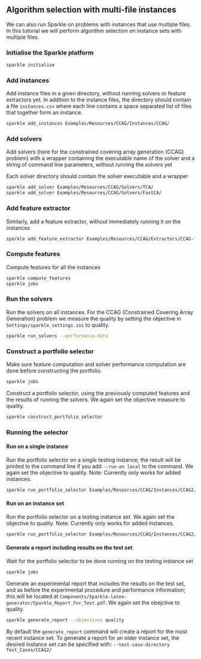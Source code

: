 ## Algorithm selection with multi-file instances

We can also run Sparkle on problems with instances that use multiple files. In this tutorial we will perform algorithm selection on instance sets with multiple files.

### Initialise the Sparkle platform

```bash
sparkle initialise
```

### Add instances

Add instance files in a given directory, without running solvers or feature extractors yet. In addition to the instance files, the directory should contain a file `instances.csv` where each line contains a space separated list of files that together form an instance.

```bash
sparkle add_instances Examples/Resources/CCAG/Instances/CCAG/
```

### Add solvers

Add solvers (here for the constrained covering array generation (CCAG) problem) with a wrapper containing the executable name of the solver and a string of command line parameters, without running the solvers yet

Each solver directory should contain the solver executable and a wrapper

```bash
sparkle add_solver Examples/Resources/CCAG/Solvers/TCA/
sparkle add_solver Examples/Resources/CCAG/Solvers/FastCA/
```

### Add feature extractor

Similarly, add a feature extractor, without immediately running it on the instances

```bash
sparkle add_feature_extractor Examples/Resources/CCAG/Extractors/CCAG-features_sparkle/
```

### Compute features

Compute features for all the instances

```bash
sparkle compute_features
sparkle jobs
```

### Run the solvers
Run the solvers on all instances. For the CCAG (Constrained Covering Array Generation) problem we measure the quality by setting the objective in `Settings/sparkle_settings.ini` to quality.

```bash
sparkle run_solvers --performance-data
```

### Construct a portfolio selector

Make sure feature computation and solver performance computation are done before constructing the portfolio.

```bash
sparkle jobs
```

Construct a portfolio selector, using the previously computed features and the results of running the solvers. We again set the objective measure to quality.

```bash
sparkle construct_portfolio_selector
```

### Running the selector

#### Run on a single instance

Run the portfolio selector on a *single* testing instance; the result will be printed to the command line if you add `--run-on local` to the command. We again set the objective to quality. Note: Currently only works for added instances.

```bash
sparkle run_portfolio_selector Examples/Resources/CCAG/Instances/CCAG2/Banking
```

#### Run on an instance set

Run the portfolio selector on a testing instance *set*. We again set the objective to quality. Note: Currently only works for added instances.

```bash
sparkle run_portfolio_selector Examples/Resources/CCAG/Instances/CCAG2/ --objectives quality
```

#### Generate a report including results on the test set

Wait for the portfolio selector to be done running on the testing instance set

```bash
sparkle jobs
```

Generate an experimental report that includes the results on the test set, and as before the experimental procedure and performance information; this will be located at `Components/Sparkle-latex-generator/Sparkle_Report_For_Test.pdf`. We again set the obejctive to quality.

```bash
sparkle generate_report --objectives quality
```

By default the `generate_report` command will create a report for the most recent instance set. To generate a report for an older instance set, the desired instance set can be specified with: `--test-case-directory Test_Cases/CCAG2/`
